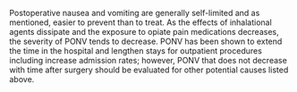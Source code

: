 Postoperative nausea and vomiting are generally self-limited and as mentioned, easier to prevent than to treat. As the effects of inhalational agents dissipate and the exposure to opiate pain medications decreases, the severity of PONV tends to decrease. PONV has been shown to extend the time in the hospital and lengthen stays for outpatient procedures including increase admission rates; however, PONV that does not decrease with time after surgery should be evaluated for other potential causes listed above.